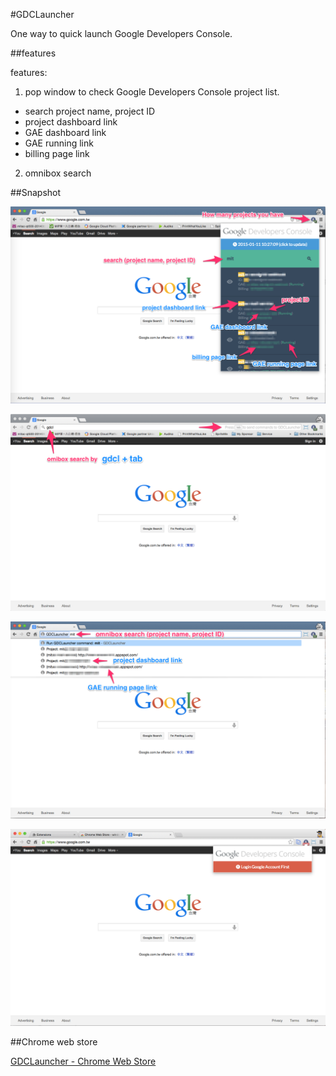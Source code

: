 #GDCLauncher

One way to quick launch Google Developers Console.

##features

features:

1. pop window to check Google Developers Console project list.
  - search project name, project ID
  - project dashboard link
  - GAE dashboard link
  - GAE running link
  - billing page link
2. omnibox search


##Snapshot

![GDCLauncher](description/description-1.png "GDCLauncher")

![GDCLauncher](description/description-2.png "GDCLauncher")

![GDCLauncher](description/description-3.png "GDCLauncher")

![GDCLauncher](description/description-4.png "GDCLauncher")

##Chrome web store

[GDCLauncher - Chrome Web Store](https://chrome.google.com/webstore/detail/gdclauncher/bicgkglnnilldakpenngnblekooejnpg)